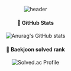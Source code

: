 <div align="center">
    
![header](https://capsule-render.vercel.app/api?type=Wave&text=yuna&color=046E46&fontColor=079E65&animation=fadeIn&fontAlignY=55)



#### 🌿 GitHub Stats


![Anurag's GitHub stats](https://github-readme-stats.vercel.app/api?username=kn9012&show_icons=true&theme=shadow_green)


#### 🥇 Baekjoon solved rank

![Solved.ac Profile](http://mazassumnida.wtf/api/v2/generate_badge?boj=kn9012)

</div>



<!--
**kn9012/kn9012** is a ✨ _special_ ✨ repository because its `README.md` (this file) appears on your GitHub profile.

Here are some ideas to get you started:

- 🔭 I’m currently working on ...
- 🌱 I’m currently learning ...
- 👯 I’m looking to collaborate on ...
- 🤔 I’m looking for help with ...
- 💬 Ask me about ...
- 📫 How to reach me: ...
- 😄 Pronouns: ...
- ⚡ Fun fact: ...
-->
